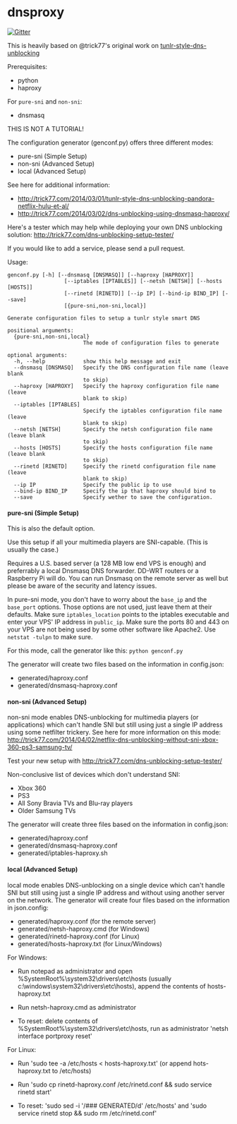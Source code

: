dnsproxy
========

[![Gitter](https://badges.gitter.im/Join%20Chat.svg)](https://gitter.im/jamiees2/dnsproxy?utm_source=badge&utm_medium=badge&utm_campaign=pr-badge&utm_content=badge)

This is heavily based on @trick77's original work on [tunlr-style-dns-unblocking](https://github.com/trick77/tunlr-style-dns-unblocking/)

Prerequisites:
- python
- haproxy

For `pure-sni` and `non-sni`:
- dnsmasq


THIS IS NOT A TUTORIAL!

The configuration generator (genconf.py) offers three different modes:
- pure-sni (Simple Setup)
- non-sni (Advanced Setup)
- local (Advanced Setup)

See here for additional information: 

- http://trick77.com/2014/03/01/tunlr-style-dns-unblocking-pandora-netflix-hulu-et-al/
- http://trick77.com/2014/03/02/dns-unblocking-using-dnsmasq-haproxy/

Here's a tester which may help while deploying your own DNS unblocking solution:
http://trick77.com/dns-unblocking-setup-tester/

If you would like to add a service, please send a pull request.

Usage: 
```
genconf.py [-h] [--dnsmasq [DNSMASQ]] [--haproxy [HAPROXY]]
                  [--iptables [IPTABLES]] [--netsh [NETSH]] [--hosts [HOSTS]]
                  [--rinetd [RINETD]] [--ip IP] [--bind-ip BIND_IP] [--save]
                  [{pure-sni,non-sni,local}]

Generate configuration files to setup a tunlr style smart DNS

positional arguments:
  {pure-sni,non-sni,local}
                        The mode of configuration files to generate

optional arguments:
  -h, --help            show this help message and exit
  --dnsmasq [DNSMASQ]   Specify the DNS configuration file name (leave blank
                        to skip)
  --haproxy [HAPROXY]   Specify the haproxy configuration file name (leave
                        blank to skip)
  --iptables [IPTABLES]
                        Specify the iptables configuration file name (leave
                        blank to skip)
  --netsh [NETSH]       Specify the netsh configuration file name (leave blank
                        to skip)
  --hosts [HOSTS]       Specify the hosts configuration file name (leave blank
                        to skip)
  --rinetd [RINETD]     Specify the rinetd configuration file name (leave
                        blank to skip)
  --ip IP               Specify the public ip to use
  --bind-ip BIND_IP     Specify the ip that haproxy should bind to
  --save                Specify wether to save the configuration.
 ```
#### pure-sni (Simple Setup)

This is also the default option.

Use this setup if all your multimedia players are SNI-capable. (This is usually the case.)

Requires a U.S. based server (a 128 MB low end VPS is enough) and preferrably a local Dnsmasq DNS forwarder. DD-WRT routers or a Raspberry Pi will do. You can run Dnsmasq on the remote server as well but please be aware of the security and latency issues.

In pure-sni mode, you don't have to worry about the `base_ip` and the `base_port` options. Those options are not used, just leave them at their defaults. Make sure `iptables_location` points to the iptables executable and enter your VPS' IP address in `public_ip`. Make sure the ports 80 and 443 on your VPS are not being used by some other software like Apache2. Use ```netstat -tulpn``` to make sure.

For this mode, call the generator like this:
```python genconf.py```

The generator will create two files based on the information in config.json:
- generated/haproxy.conf
- generated/dnsmasq-haproxy.conf
 
#### non-sni (Advanced Setup)

non-sni mode enables DNS-unblocking for multimedia players (or applications) which can't handle SNI but still using just a single IP address using some netfilter trickery. See here for more information on this mode:
http://trick77.com/2014/04/02/netflix-dns-unblocking-without-sni-xbox-360-ps3-samsung-tv/

Test your new setup with http://trick77.com/dns-unblocking-setup-tester/

Non-conclusive list of devices which don't understand SNI:
- Xbox 360 
- PS3
- All Sony Bravia TVs and Blu-ray players 
- Older Samsung TVs

The generator will create three files based on the information in config.json:
- generated/haproxy.conf
- generated/dnsmasq-haproxy.conf
- generated/iptables-haproxy.sh

#### local (Advanced Setup)

local mode enables DNS-unblocking on a single device which can't handle SNI but still using just a single IP address and without using another server on the network.
The generator will create four files based on the information in json.config:
- generated/haproxy.conf (for the remote server)
- generated/netsh-haproxy.cmd (for Windows)
- generated/rinetd-haproxy.conf (for Linux)
- generated/hosts-haproxy.txt (for Linux/Windows)

For Windows:
- Run notepad as administrator and open %SystemRoot%\system32\drivers\etc\hosts (usually c:\windows\system32\drivers\etc\hosts), append the contents of hosts-haproxy.txt
- Run netsh-haproxy.cmd as administrator

- To reset: delete contents of %SystemRoot%\system32\drivers\etc\hosts, run as administrator 'netsh interface portproxy reset'

For Linux:
- Run 'sudo tee -a /etc/hosts < hosts-haproxy.txt' (or append hots-haproxy.txt to /etc/hosts)
- Run 'sudo cp rinetd-haproxy.conf /etc/rinetd.conf && sudo service rinetd start'

- To reset: 'sudo sed -i '/### GENERATED/d' /etc/hosts' and 'sudo service rinetd stop && sudo rm /etc/rinetd.conf'

